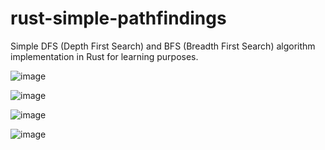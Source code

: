 # rust-simple-pathfindings

Simple DFS (Depth First Search) and BFS (Breadth First Search) algorithm implementation in Rust for learning purposes.

![image](https://github.com/CODESOLE/rust-simple-pathfindings/assets/22984206/7ae9f710-5ecd-409f-907d-99bf44b608f2)

![image](https://github.com/CODESOLE/rust-simple-pathfindings/assets/22984206/5c907e15-82cc-44d7-853c-4dea85325975)

![image](https://github.com/CODESOLE/rust-simple-pathfindings/assets/22984206/b6159d62-a49c-417f-ad02-169382516efb)

![image](https://github.com/CODESOLE/rust-simple-pathfindings/assets/22984206/81412757-3a02-48ff-a221-4a3745e2c1ce)
